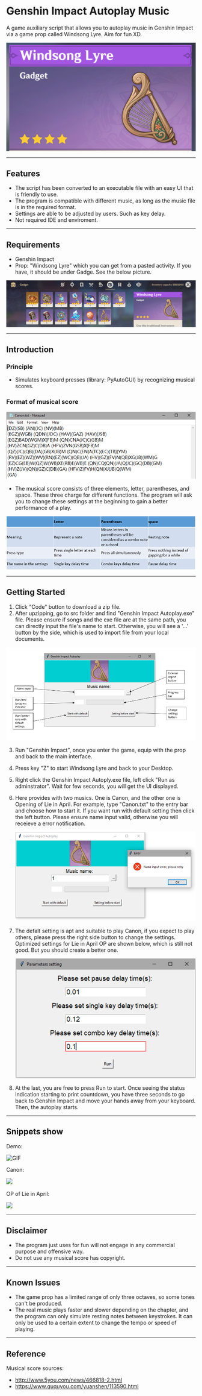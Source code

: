 # Genshin Impact Autoplay Music
A game auxiliary script that allows you to autoplay music in Genshin Impact via a game prop called Windsong Lyre. Aim for fun XD.

![Screenshot](https://github.com/FancleX/Genshin-Impact-Autoplay/blob/main/Images/WindsongLyre.png)

***
## Features
* The script has been converted to an executable file with an easy UI that is friendly to use.
* The program is compatible with different music, as long as the music file is in the required format.
* Settings are able to be adjusted by users. Such as key delay.
* Not required IDE and enviroment.
***
## Requirements
* Genshin Impact
* Prop: "Windsong Lyre" which you can get from a pasted activity. If you have, it should be under Gadge. See the below picture.

![Screenshot](https://github.com/FancleX/Genshin-Impact-Autoplay/blob/main/Images/Location.png)

***
## Introduction
### Principle
* Simulates keyboard presses (library: PyAutoGUI) by recognizing musical scores.
### Format of musical score
![Screenshot](https://github.com/FancleX/Genshin-Impact-Autoplay/blob/main/Images/Score_c.png)

* The musical score consists of three elements, letter, parentheses, and space. These three charge for different functions. The program will ask you to change these settings at the beginning to gain a better performance of a play.

![Screenshot](https://github.com/FancleX/Genshin-Impact-Autoplay/blob/main/Images/Explaination.PNG)

***
## Getting Started
1. Click "Code" button to download a zip file.
2. After upzipping, go to src folder and find "Genshin Impact Autoplay.exe" file. Please ensure if songs and the exe file are at the same path, you can directly input the file's name to start. Otherwise, you will see a '...' button by the side, which is used to import file from your local documents.

![Screenshot](https://github.com/FancleX/Genshin-Impact-Autoplay/blob/main/Images/Explain1.png)

3. Run "Genshin Impact", once you enter the game, equip with the prop and back to the main interface.
4. Press key "Z" to start Windsong Lyre and back to your Desktop. 
5. Right click the Genshin Impact Autoply.exe file, left click "Run as adminstrator". Wait for few seconds, you will get the UI displayed.
6. Here provides with two musics. One is Canon, and the other one is Opening of Lie in April. For example, type "Canon.txt" to the entry bar and choose how to start it. If you want run with default setting then click the left button. Please ensure name input valid, otherwise you will receieve a error notification.

	![Screenshot](https://github.com/FancleX/Genshin-Impact-Autoplay/blob/main/Images/Error.png)

7. The defalt setting is apt and suitable to play Canon, if you expect to play others, please press the right side button to change the settings. Optimized settings for Lie in April OP are shown below, which is still not good. But you should create a better one.

	![Screenshot](https://github.com/FancleX/Genshin-Impact-Autoplay/blob/main/Images/Setting.png)

8. At the last, you are free to press Run to start. Once seeing the status indication starting to print countdown, you have three seconds to go back to Genshin Impact and move your hands away from your keyboard. Then, the autoplay starts.

***
## Snippets show
Demo:

![GIF](https://github.com/FancleX/Genshin-Impact-Autoplay/blob/main/Example/Demo.gif)

Canon:

[![](https://res.cloudinary.com/marcomontalbano/image/upload/v1621880532/video_to_markdown/images/youtube--pgvWKjzbRHw-c05b58ac6eb4c4700831b2b3070cd403.jpg)](https://youtu.be/pgvWKjzbRHw "")

OP of Lie in April:

[![](https://res.cloudinary.com/marcomontalbano/image/upload/v1621880818/video_to_markdown/images/youtube--5GQwYB2WExo-c05b58ac6eb4c4700831b2b3070cd403.jpg)](https://youtu.be/5GQwYB2WExo "")
***
## Disclaimer
* The program just uses for fun will not engage in any commercial purpose and offensive way. 
* Do not use any musical score has copyright.
***
## Known Issues
* The game prop has a limited range of only three octaves, so some tones can't be produced.
* The real music plays faster and slower depending on the chapter, and the program can only simulate resting notes between keystrokes. It can only be used to a certain extent to change the tempo or speed of playing.
***
## Reference
Musical score sources:
* http://www.5you.com/news/466818-2.html
* https://www.ququyou.com/yuanshen/113590.html
